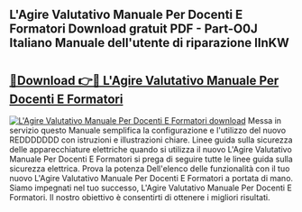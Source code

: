## L'Agire Valutativo Manuale Per Docenti E Formatori Download gratuit PDF - Part-O0J Italiano Manuale dell'utente di riparazione lInKW

# <h2><a href="http://dfckn5.blite.top/?on=L%27Agire+Valutativo+Manuale+Per+Docenti+E+Formatori">🔗Download 👉🔴 L'Agire Valutativo Manuale Per Docenti E Formatori</a></h2>

[![L'Agire Valutativo Manuale Per Docenti E Formatori download](https://i.imgur.com/lujVjoI.png)](http://dfckn5.blite.top/?on=L%27Agire+Valutativo+Manuale+Per+Docenti+E+Formatori)
Messa in servizio questo Manuale semplifica la configurazione e l'utilizzo del nuovo REDDDDDDD con istruzioni e illustrazioni chiare. Linee guida sulla sicurezza delle apparecchiature elettriche quando si utilizza il nuovo L'Agire Valutativo Manuale Per Docenti E Formatori si prega di seguire tutte le linee guida sulla sicurezza elettrica. Prova la potenza Dell'elenco delle funzionalità con il tuo nuovo L'Agire Valutativo Manuale Per Docenti E Formatori a portata di mano. Siamo impegnati nel tuo successo, L'Agire Valutativo Manuale Per Docenti E Formatori. Il nostro obiettivo è consentirti di ottenere i migliori risultati.
